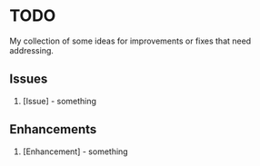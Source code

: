 # TODO

My collection of some ideas for improvements or fixes that need addressing.

## Issues

1. [Issue] - something

## Enhancements

1. [Enhancement] - something